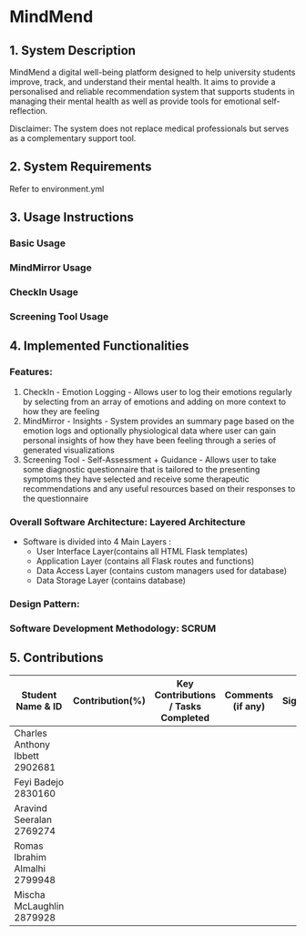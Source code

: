 # MindMend

## 1. System Description
MindMend a digital well-being platform designed to help university students improve, track, and understand their mental health. 
It aims to provide a personalised and reliable recommendation system that supports students in managing their mental health 
as well as provide tools for emotional self-reflection. 

Disclaimer: The system does not replace medical professionals but serves as a complementary support tool.

## 2. System Requirements
Refer to environment.yml 
## 3. Usage Instructions
### Basic Usage
###  MindMirror Usage
###  CheckIn Usage
### Screening Tool Usage



## 4. Implemented Functionalities
###  Features:
  1. CheckIn - Emotion Logging
    - Allows user to log their emotions regularly by selecting from an array of emotions and adding on more context to how they are feeling
  2. MindMirror - Insights
    - System provides an summary page based on the emotion logs and optionally physiological data where user can gain personal insights of how they have been feeling through a series of generated visualizations
  3. Screening Tool - Self-Assessment + Guidance
    - Allows user to take some diagnostic questionnaire that is tailored to the presenting symptoms they have selected and receive some therapeutic recommendations and any useful resources based on their responses to the questionnaire
###  Overall Software Architecture: Layered Architecture
  - Software is divided into 4 Main Layers : 
    - User Interface Layer(contains all HTML Flask templates)
    - Application Layer (contains all Flask routes and functions)
    - Data Access Layer (contains custom managers used for database)
    - Data Storage Layer (contains database)
###  Design Pattern:
### Software Development Methodology: SCRUM


## 5. Contributions
| Student Name & ID | Contribution(%) | Key Contributions / Tasks Completed | Comments (if any) | Signature |
|-------------------|-----------------|-------------------------------------|-------------------|-----------|
|Charles Anthony Ibbett 2902681|                 |                                     |                   |           |
|Feyi Badejo 2830160 |                 |                                     |                   |           |
|Aravind Seeralan 2769274|                 |                                     |                   |           |
|Romas Ibrahim Almalhi 2799948|                 |                                     |                   |           |
|Mischa McLaughlin 2879928|                 |                                     |                   |           |